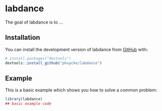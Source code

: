 
# labdance

<!-- badges: start -->
<!-- badges: end -->

The goal of labdance is to ...

## Installation

You can install the development version of labdance from [GitHub](https://github.com/) with:

``` r
# install.packages("devtools")
devtools::install_github("phuycke/labdance")
```

## Example

This is a basic example which shows you how to solve a common problem:

``` r
library(labdance)
## basic example code
```


